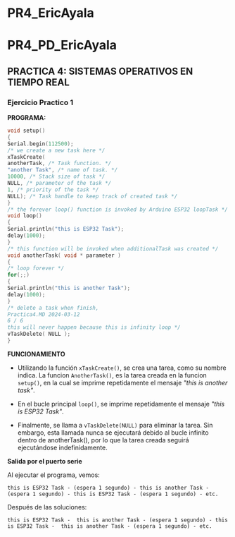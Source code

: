 # PR4_EricAyala

# PR4_PD_EricAyala

## PRACTICA 4:  SISTEMAS OPERATIVOS EN TIEMPO REAL

### Ejercicio Practico 1

**PROGRAMA:**

``` cpp
void setup()
{
Serial.begin(112500);
/* we create a new task here */
xTaskCreate(
anotherTask, /* Task function. */
"another Task", /* name of task. */
10000, /* Stack size of task */
NULL, /* parameter of the task */
1, /* priority of the task */
NULL); /* Task handle to keep track of created task */
}
/* the forever loop() function is invoked by Arduino ESP32 loopTask */
void loop()
{
Serial.println("this is ESP32 Task");
delay(1000);
}
/* this function will be invoked when additionalTask was created */
void anotherTask( void * parameter )
{
/* loop forever */
for(;;)
{
Serial.println("this is another Task");
delay(1000);
}
/* delete a task when finish,
Practica4.MD 2024-03-12
6 / 6
this will never happen because this is infinity loop */
vTaskDelete( NULL );
}
```
**FUNCIONAMIENTO**
- Utilizando la función `xTaskCreate()`, se crea una tarea, como su nombre indica. La funcion `AnotherTask()`, es la tarea creada en la funcion `setup()`, en la cual se imprime repetidamente el mensaje *"this is another task"*.

- En el bucle principal `loop()`, se imprime repetidamente el mensaje *"this is ESP32 Task"*. 

- Finalmente, se llama a `vTaskDelete(NULL)` para eliminar la tarea. Sin embargo, esta llamada nunca se ejecutará debido al bucle infinito dentro de anotherTask(), por lo que la tarea creada seguirá ejecutándose indefinidamente.

**Salida por el puerto serie**

Al ejecutar el programa, vemos:
```
this is ESP32 Task - (espera 1 segundo) - this is another Task - (espera 1 segundo) - this is ESP32 Task - (espera 1 segundo) - etc.
```

Después de las soluciones:
```
this is ESP32 Task -  this is another Task - (espera 1 segundo) - this is ESP32 Task -  this is another Task - (espera 1 segundo) - etc.
```
